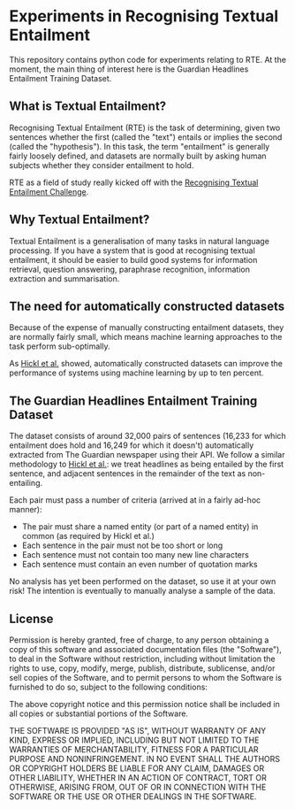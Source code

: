 Experiments in Recognising Textual Entailment
=============================================

This repository contains python code for experiments relating to
RTE. At the moment, the main thing of interest here is the Guardian
Headlines Entailment Training Dataset.

What is Textual Entailment?
---------------------------

Recognising Textual Entailment (RTE) is the task of determining, given
two sentences whether the first (called the "text") entails or implies
the second (called the "hypothesis"). In this task, the term
"entailment" is generally fairly loosely defined, and datasets are
normally built by asking human subjects whether they consider
entailment to hold.

RTE as a field of study really kicked off with the [Recognising
Textual Entailment
Challenge](http://pascallin.ecs.soton.ac.uk/Challenges/RTE/).

Why Textual Entailment?
-----------------------

Textual Entailment is a generalisation of many tasks in natural
language processing. If you have a system that is good at recognising
textual entailment, it should be easier to build good systems for
information retrieval, question answering, paraphrase recognition,
information extraction and summarisation.

The need for automatically constructed datasets
-----------------------------------------------

Because of the expense of manually constructing entailment datasets,
they are normally fairly small, which means machine learning
approaches to the task perform sub-optimally.

As  [Hickl et al.](http://u.cs.biu.ac.il/~nlp/RTE2/Proceedings/14.pdf)
showed, automatically constructed datasets can improve the performance
of systems using machine learning by up to ten percent.

The Guardian Headlines Entailment Training Dataset
--------------------------------------------------

The dataset consists of around 32,000 pairs of sentences (16,233 for
which entailment does hold and 16,249 for which it doesn't)
automatically extracted from The Guardian newspaper using their
API. We follow a similar methodology to [Hickl et
al.](http://u.cs.biu.ac.il/~nlp/RTE2/Proceedings/14.pdf): we treat
headlines as being entailed by the first sentence, and adjacent
sentences in the remainder of the text as non-entailing.

Each pair must pass a number of criteria (arrived at in a fairly
ad-hoc manner):
 * The pair must share a named entity (or part of a named entity) in
   common (as required by Hickl et al.)
 * Each sentence in the pair must not be too short or long
 * Each sentence must not contain too many new line characters
 * Each sentence must contain an even number of quotation marks

No analysis has yet been performed on the dataset, so use it at your
own risk! The intention is eventually to manually analyse a sample of
the data.

License
-------

Permission is hereby granted, free of charge, to any person obtaining
a copy of this software and associated documentation files (the
"Software"), to deal in the Software without restriction, including
without limitation the rights to use, copy, modify, merge, publish,
distribute, sublicense, and/or sell copies of the Software, and to
permit persons to whom the Software is furnished to do so, subject to
the following conditions:

The above copyright notice and this permission notice shall be
included in all copies or substantial portions of the Software.

THE SOFTWARE IS PROVIDED "AS IS", WITHOUT WARRANTY OF ANY KIND,
EXPRESS OR IMPLIED, INCLUDING BUT NOT LIMITED TO THE WARRANTIES OF
MERCHANTABILITY, FITNESS FOR A PARTICULAR PURPOSE AND
NONINFRINGEMENT. IN NO EVENT SHALL THE AUTHORS OR COPYRIGHT HOLDERS BE
LIABLE FOR ANY CLAIM, DAMAGES OR OTHER LIABILITY, WHETHER IN AN ACTION
OF CONTRACT, TORT OR OTHERWISE, ARISING FROM, OUT OF OR IN CONNECTION
WITH THE SOFTWARE OR THE USE OR OTHER DEALINGS IN THE SOFTWARE.

